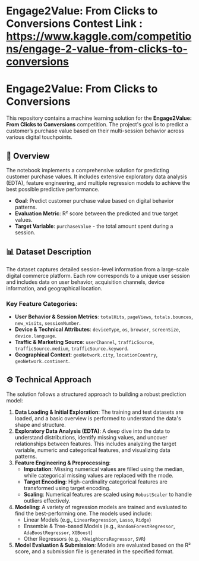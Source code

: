 # Engage2Value: From Clicks to Conversions Contest Link : https://www.kaggle.com/competitions/engage-2-value-from-clicks-to-conversions
# Engage2Value: From Clicks to Conversions


This repository contains a machine learning solution for the **Engage2Value: From Clicks to Conversions** competition. The project's goal is to predict a customer’s purchase value based on their multi-session behavior across various digital touchpoints.

## 📝 Overview

The notebook implements a comprehensive solution for predicting customer purchase values. It includes extensive exploratory data analysis (EDTA), feature engineering, and multiple regression models to achieve the best possible predictive performance.

-   **Goal**: Predict customer purchase value based on digital behavior patterns.
-   **Evaluation Metric**: R² score between the predicted and true target values.
-   **Target Variable**: `purchaseValue` - the total amount spent during a session.

## 📊 Dataset Description

The dataset captures detailed session-level information from a large-scale digital commerce platform. Each row corresponds to a unique user session and includes data on user behavior, acquisition channels, device information, and geographical location.

### Key Feature Categories:

* **User Behavior & Session Metrics**: `totalHits`, `pageViews`, `totals.bounces`, `new_visits`, `sessionNumber`.
* **Device & Technical Attributes**: `deviceType`, `os`, `browser`, `screenSize`, `device.language`.
* **Traffic & Marketing Source**: `userChannel`, `trafficSource`, `trafficSource.medium`, `trafficSource.keyword`.
* **Geographical Context**: `geoNetwork.city`, `locationCountry`, `geoNetwork.continent`.

## ⚙️ Technical Approach

The solution follows a structured approach to building a robust prediction model:

1.  **Data Loading & Initial Exploration**: The training and test datasets are loaded, and a basic overview is performed to understand the data's shape and structure.
2.  **Exploratory Data Analysis (EDTA)**: A deep dive into the data to understand distributions, identify missing values, and uncover relationships between features. This includes analyzing the target variable, numeric and categorical features, and visualizing data patterns.
3.  **Feature Engineering & Preprocessing**:
    * **Imputation**: Missing numerical values are filled using the median, while categorical missing values are replaced with the mode.
    * **Target Encoding**: High-cardinality categorical features are transformed using target encoding.
    * **Scaling**: Numerical features are scaled using `RobustScaler` to handle outliers effectively.
4.  **Modeling**: A variety of regression models are trained and evaluated to find the best-performing one. The models used include:
    * Linear Models (e.g., `LinearRegression`, `Lasso`, `Ridge`)
    * Ensemble & Tree-based Models (e.g., `RandomForestRegressor`, `AdaBoostRegressor`, `XGBoost`)
    * Other Regressors (e.g., `KNeighborsRegressor`, `SVR`)
5.  **Model Evaluation & Submission**: Models are evaluated based on the R² score, and a submission file is generated in the specified format.

